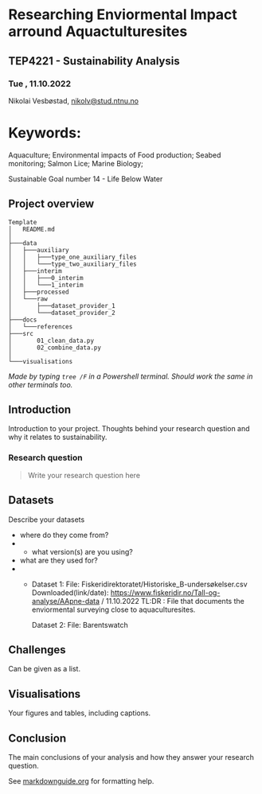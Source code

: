 # Researching Enviormental Impact arround Aquactulturesites 
## TEP4221 - Sustainability Analysis
### Tue , 11.10.2022

Nikolai Vesbøstad, nikolv@stud.ntnu.no


# Keywords:
Aquaculture; 
Environmental impacts of Food production; 
Seabed monitoring; 
Salmon Lice; 
Marine Biology;

Sustainable Goal number 14 - Life Below Water

## Project overview
```
Template
│   README.md
│
├───data
│   ├───auxiliary
│   │   ├───type_one_auxiliary_files
│   │   └───type_two_auxiliary_files
│   ├───interim
│   │   ├───0_interim
│   │   └───1_interim
│   ├───processed
│   └───raw
│       ├───dataset_provider_1
│       └───dataset_provider_2
├───docs
│   └───references
├───src
│       01_clean_data.py
│       02_combine_data.py
│
└───visualisations
```
*Made by typing `tree /F` in a Powershell terminal. Should work the same in other terminals too.*

## Introduction
Introduction to your project. Thoughts behind your research question and why it relates to sustainability.

### Research question
> Write your research question here
 
## Datasets
Describe your datasets
* where do they come from?
* * what version(s) are you using?
* what are they used for?
* * Dataset 1: 
    File: Fiskeridirektoratet/Historiske_B-undersøkelser.csv
    Downloaded(link/date): https://www.fiskeridir.no/Tall-og-analyse/AApne-data / 11.10.2022
    TL:DR : File that documents the enviormental surveying close to aquaculturesites.

    Dataset 2: 
    File: Barentswatch

## Challenges
Can be given as a list.

## Visualisations
Your figures and tables, including captions.

## Conclusion
The main conclusions of your analysis and how they answer your research question.


See [markdownguide.org](markdownguide.org/basic-syntax) for formatting help.